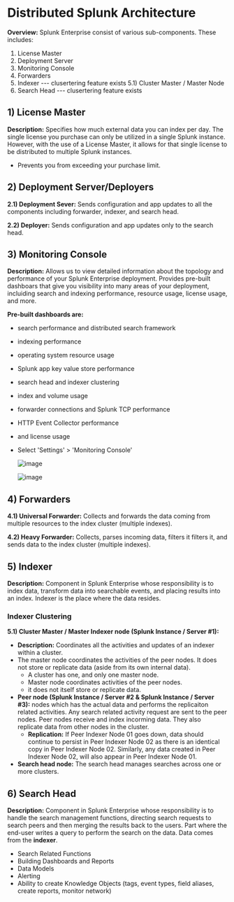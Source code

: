 # Distributed Splunk Architecture

**Overview:** Splunk Enterprise consist of various sub-components. These includes:
1) License Master
2) Deployment Server
3) Monitoring Console
4) Forwarders
5) Indexer --- clusertering feature exists
   5.1) Cluster Master / Master Node
7) Search Head --- clusertering feature exists

## 1) License Master

**Description:** Specifies how much external data you can index per day. The single license you purchase can only be utilized in a single Splunk instance. However, with the use of a License Master, it allows for that single license to be distributed to multiple Splunk instances.
* Prevents you from exceeding your purchase limit.

## 2) Deployment Server/Deployers

**2.1) Deployment Sever:** Sends configuration and app updates to all the components including forwarder, indexer, and search head.

**2.2) Deployer:** Sends configuration and app updates only to the search head.

## 3) Monitoring Console

**Description:** Allows us to view detailed information about the topology and performance of your Splunk Enterprise deployment. Provides pre-built dashboars that give you visibility into many areas of your deployment, incluiding search and indexing performance, resource usage, license usage, and more. 

**Pre-built dashboards are:**

* search performance and distributed search framework
* indexing performance
* operating system resource usage
* Splunk app key value store performance
* search head and indexer clustering
* index and volume usage
* forwarder connections and Splunk TCP performance
* HTTP Event Collector performance
* and license usage

* Select 'Settings' > 'Monitoring Console'

  ![image](https://github.com/user-attachments/assets/14ccf01a-ccf9-442f-81dd-ac78492c8c5d)

  ![image](https://github.com/user-attachments/assets/c57ba83c-d3f3-45e1-b408-31786ed48a0a)

## 4) Forwarders

**4.1) Universal Forwarder:** Collects and forwards the data coming from multiple resources to the index cluster (multiple indexes).

**4.2) Heavy Forwarder:** Collects, parses incoming data, filters it filters it, and sends data to the index cluster (multiple indexes).

## 5) Indexer

**Description:** Component in Splunk Enterprise whose responsibility is to index data, transform data into searchable events, and placing results into an index. Indexer is the place where the data resides.

### Indexer Clustering

**5.1) Cluster Master / Master Indexer node (Splunk Instance / Server #1):**
* **Description:** Coordinates all the activities and updates of an indexer within a cluster.
* The master node coordinates the activities of the peer nodes. It does not store or replicate data (aside from its own internal data).
  * A cluster has one, and only one master node.
  *  Master node coordinates activities of the peer nodes.
  *  it does not itself store or replicate data.
* **Peer node (Splunk Instance / Server #2 & Splunk Instance / Server #3):** nodes which has the actual data and performs the replicaiton related activities. Any search related activity request are sent to the peer nodes.  Peer nodes receive and index incorming data. They also replicate data from other nodes in the cluster.
   * **Replication:** If Peer Indexer Node 01 goes down, data should continue to persist in Peer Indexer Node 02 as there is an identical copy in Peer Indexer Node 02. Similarly, any data created in Peer Indexer Node 02, will also appear in Peer Indexer Node 01.
* **Search head node:** The search head manages searches across one or more clusters.

## 6) Search Head

**Description:** Component in Splunk Enterprise whose responsibility is to handle the search management functions, directing search requests to search peers and then merging the results back to the users. Part where the end-user writes a query to perform the search on the data. Data comes from the **indexer**.

* Search Related Functions
* Building Dashboards and Reports
* Data Models
* Alerting
* Ability to create Knowledge Objects (tags, event types, field aliases, create reports, monitor network)

